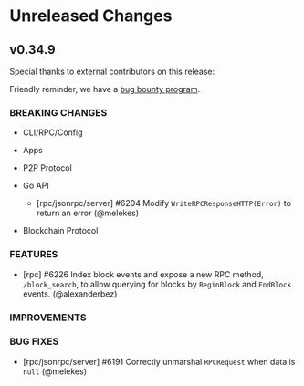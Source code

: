 # Unreleased Changes

## v0.34.9

Special thanks to external contributors on this release:

Friendly reminder, we have a [bug bounty program](https://hackerone.com/tendermint).

### BREAKING CHANGES

- CLI/RPC/Config

- Apps

- P2P Protocol

- Go API
    - [rpc/jsonrpc/server] \#6204 Modify `WriteRPCResponseHTTP(Error)` to return an error (@melekes)

- Blockchain Protocol

### FEATURES

- [rpc] \#6226 Index block events and expose a new RPC method, `/block_search`, to allow querying for blocks by `BeginBlock` and `EndBlock` events. (@alexanderbez)

### IMPROVEMENTS

### BUG FIXES

- [rpc/jsonrpc/server] \#6191 Correctly unmarshal `RPCRequest` when data is `null` (@melekes)
